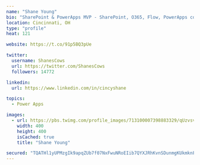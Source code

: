 ```yaml
---
name: "Shane Young"
bio: "SharePoint & PowerApps MVP - SharePoint, O365, Flow, PowerApps consulting? @PowerApps911 | Pure Snark? You found it."
location: Cincinnati, OH
type: "profile"
heat: 121

website: https://t.co/91p5BQ3pUe

twitter:
  username: ShanesCows
  url: https://twitter.com/ShanesCows
  followers: 14772

linkedin:
  url: https://www.linkedin.com/in/cincyshane

topics:
  - Power Apps

images:
  - url: https://pbs.twimg.com/profile_images/713100007398883329/qUzvsvQ3_400x400.jpg
    width: 400
    height: 400
    isCached: true
    title: "Shane Young"

secured: "TQATHl1yUPMzgIk9apqZUb7f07NxFwuNRoEIib7QYXJRhKvnSDunmgKUkmknFXIOJJ6mRnGAHlcNL7D5p0zoUbB5c9csQynv5VhoCmhdh8eh4qzL/UASfh+u0jTV2UKymPlA4SarpLDOxL7a48PlCIKaeqbHxBPWMzd0XOyZwipPF9m5+SvZxuxWHAnrj5TUBclSYcKhTWSnVTl0pfqyiu2tBA6kI36fCXVuv0KD0EKo0b58hka5Xp9/Y0y1Gvvft4c0vgP2t3qm1SMFF5oqjOuaDYy8HMGbYZOrcuAH7XsVTs3WaTHC66952eGHNEXMozpOjlwauLhelDBcBs/3mvbOIzRHudlJ5u58WJlcWMWipGi47jiyeZDVWvpoYLy8s4BsZ/1cFMAv/gLXcRX4V/134dLPQebyjOjh8XNZIpY=;o2R/B4ghDkm3yyFMMosZLQ=="
---
```



